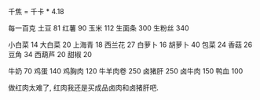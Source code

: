 千焦 = 千卡 * 4.18

每一百克
土豆    81
红薯    90
玉米    112
生面条  300
生粉丝  340

小白菜  14
大白菜  20
上海青  18
西兰花  27
白萝卜  16
胡萝卜  40
包菜    24
香菇    26
豆角    34
西葫芦  20
甜椒    20

牛奶    70
鸡蛋    140
鸡胸肉  120
牛羊肉卷    250
卤猪肝  250
卤牛肉  150
鸭血    100

做红肉太难了, 红肉我还是买成品卤肉和卤猪肝吧.